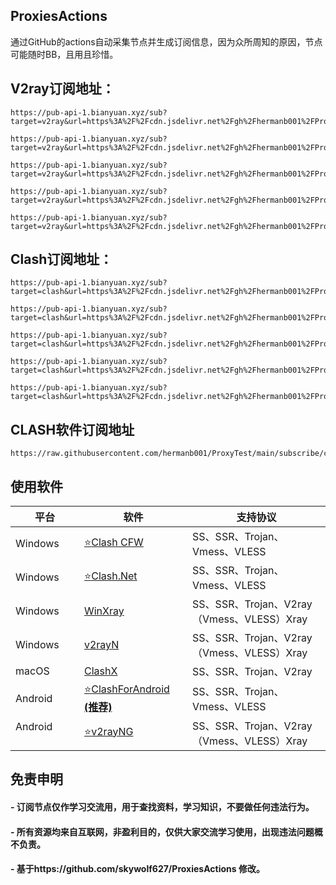 ## ProxiesActions

通过GitHub的actions自动采集节点并生成订阅信息，因为众所周知的原因，节点可能随时BB，且用且珍惜。  

## V2ray订阅地址：
```
https://pub-api-1.bianyuan.xyz/sub?target=v2ray&url=https%3A%2F%2Fcdn.jsdelivr.net%2Fgh%2Fhermanb001%2FProxyTest%40main%2Fsubscribe%2Fguobang
```
```
https://pub-api-1.bianyuan.xyz/sub?target=v2ray&url=https%3A%2F%2Fcdn.jsdelivr.net%2Fgh%2Fhermanb001%2FProxyTest%40main%2Fsubscribe%2Fhellopool
```
```
https://pub-api-1.bianyuan.xyz/sub?target=v2ray&url=https%3A%2F%2Fcdn.jsdelivr.net%2Fgh%2Fhermanb001%2FProxyTest%40main%2Fsubscribe%2Fkingfu
```
```
https://pub-api-1.bianyuan.xyz/sub?target=v2ray&url=https%3A%2F%2Fcdn.jsdelivr.net%2Fgh%2Fhermanb001%2FProxyTest%40main%2Fsubscribe%2Forigamiboy
```
```
https://pub-api-1.bianyuan.xyz/sub?target=v2ray&url=https%3A%2F%2Fcdn.jsdelivr.net%2Fgh%2Fhermanb001%2FProxyTest%40main%2Fsubscribe%2Fsspool
```

## Clash订阅地址：
```
https://pub-api-1.bianyuan.xyz/sub?target=clash&url=https%3A%2F%2Fcdn.jsdelivr.net%2Fgh%2Fhermanb001%2FProxyTest%40main%2Fsubscribe%2Fguobang&insert=false&config=https%3A%2F%2Fraw.githubusercontent.com%2FACL4SSR%2FACL4SSR%2Fmaster%2FClash%2Fconfig%2FACL4SSR.ini&emoji=true&list=false&udp=false&tfo=false&scv=false&fdn=false&sort=false
```
```
https://pub-api-1.bianyuan.xyz/sub?target=clash&url=https%3A%2F%2Fcdn.jsdelivr.net%2Fgh%2Fhermanb001%2FProxyTest%40main%2Fsubscribe%2Fhellopool&insert=false&config=https%3A%2F%2Fraw.githubusercontent.com%2FACL4SSR%2FACL4SSR%2Fmaster%2FClash%2Fconfig%2FACL4SSR.ini&emoji=true&list=false&udp=false&tfo=false&scv=false&fdn=false&sort=false
```
```
https://pub-api-1.bianyuan.xyz/sub?target=clash&url=https%3A%2F%2Fcdn.jsdelivr.net%2Fgh%2Fhermanb001%2FProxyTest%40main%2Fsubscribe%2Fkingfu&insert=false&config=https%3A%2F%2Fraw.githubusercontent.com%2FACL4SSR%2FACL4SSR%2Fmaster%2FClash%2Fconfig%2FACL4SSR.ini&emoji=true&list=false&udp=false&tfo=false&scv=false&fdn=false&sort=false
```
```
https://pub-api-1.bianyuan.xyz/sub?target=clash&url=https%3A%2F%2Fcdn.jsdelivr.net%2Fgh%2Fhermanb001%2FProxyTest%40main%2Fsubscribe%2Forigamiboy&insert=false&config=https%3A%2F%2Fraw.githubusercontent.com%2FACL4SSR%2FACL4SSR%2Fmaster%2FClash%2Fconfig%2FACL4SSR.ini&emoji=true&list=false&udp=false&tfo=false&scv=false&fdn=false&sort=false
```
```
https://pub-api-1.bianyuan.xyz/sub?target=clash&url=https%3A%2F%2Fcdn.jsdelivr.net%2Fgh%2Fhermanb001%2FProxyTest%40main%2Fsubscribe%2Fsspool&insert=false&config=https%3A%2F%2Fraw.githubusercontent.com%2FACL4SSR%2FACL4SSR%2Fmaster%2FClash%2Fconfig%2FACL4SSR.ini&emoji=true&list=false&udp=false&tfo=false&scv=false&fdn=false&sort=false
```

## CLASH软件订阅地址
```
https://raw.githubusercontent.com/hermanb001/ProxyTest/main/subscribe/clash.yml
```
  
## 使用软件

| 平台                    | 软件                                                         | 支持协议                                                     |
| ----------------------- | ------------------------------------------------------------ | ------------------------------------------------------------ |
| Windows                 | [:star:Clash CFW](https://github.com/Fndroid/clash_for_windows_pkg/releases) | SS、SSR、Trojan、Vmess、VLESS                 |
| Windows                 | [:star:Clash.Net](https://github.com/ClashDotNetFramework/ClashDotNetFramework/releases/) | SS、SSR、Trojan、Vmess、VLESS   |
| Windows                 | [WinXray](https://github.com/TheMRLL/winxray/releases)       | SS、SSR、Trojan、V2ray（Vmess、VLESS）Xray                   |
| Windows                 | [v2rayN](https://github.com/2dust/v2rayN/releases)           | SS、SSR、Trojan、V2ray（Vmess、VLESS）Xray                   |
| macOS                   | [ClashX](https://github.com/yichengchen/clashX/releases)     | SS、SSR、Trojan、V2ray                                       |
| Android                 | [:star:ClashForAndroid  **(推荐)**](https://github.com/Kr328/ClashForAndroid/releases) | SS、SSR、Trojan、Vmess、VLESS       |
| Android                 | [:star:v2rayNG](https://github.com/2dust/v2rayNG/releases) | SS、SSR、Trojan、V2ray（Vmess、VLESS）Xray                   |


## 免责申明
#### - 订阅节点仅作学习交流用，用于查找资料，学习知识，不要做任何违法行为。  
#### - 所有资源均来自互联网，非盈利目的，仅供大家交流学习使用，出现违法问题概不负责。
#### - 基于https://github.com/skywolf627/ProxiesActions 修改。
